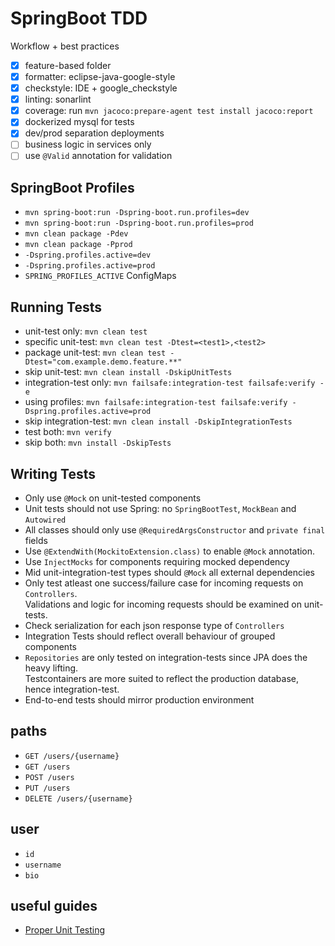 # SpringBoot TDD
Workflow + best practices
- [x] feature-based folder
- [x] formatter: eclipse-java-google-style
- [x] checkstyle: IDE + google_checkstyle
- [x] linting: sonarlint
- [x] coverage: run ```mvn jacoco:prepare-agent test install jacoco:report```
- [x] dockerized mysql for tests
- [x] dev/prod separation deployments
- [ ] business logic in services only
- [ ] use ```@Valid``` annotation for validation

## SpringBoot Profiles

- ```mvn spring-boot:run -Dspring-boot.run.profiles=dev```
- ```mvn spring-boot:run -Dspring-boot.run.profiles=prod```
- ```mvn clean package -Pdev```
- ```mvn clean package -Pprod```
- ```-Dspring.profiles.active=dev```
- ```-Dspring.profiles.active=prod```
- ```SPRING_PROFILES_ACTIVE``` ConfigMaps

## Running Tests
- unit-test only: ```mvn clean test```
- specific unit-test: ```mvn clean test -Dtest=<test1>,<test2>```
- package unit-test: ```mvn clean test -Dtest="com.example.demo.feature.**"```
- skip unit-test: ```mvn clean install -DskipUnitTests```
- integration-test only: ```mvn failsafe:integration-test failsafe:verify -e```
- using profiles: ```mvn failsafe:integration-test failsafe:verify -Dspring.profiles.active=prod```
- skip integration-test: ```mvn clean install -DskipIntegrationTests```
- test both: ```mvn verify```
- skip both: ```mvn install -DskipTests```

## Writing Tests
- Only use ```@Mock``` on unit-tested components
- Unit tests should not use Spring: no ```SpringBootTest```, ```MockBean``` and ```Autowired``` 
- All classes should only use ```@RequiredArgsConstructor``` and ```private final``` fields
- Use ```@ExtendWith(MockitoExtension.class)```  to enable ```@Mock``` annotation. 
- Use ```InjectMocks``` for components requiring mocked dependency
- Mid unit-integration-test types should ```@Mock``` all external dependencies
- Only test atleast one success/failure case for incoming requests on ```Controllers```.  
  Validations and logic for incoming requests should be examined on unit-tests.
- Check serialization for each json response type of ```Controllers``` 
- Integration Tests should reflect overall behaviour of grouped components
- ```Repositories``` are only tested on integration-tests since JPA does the heavy lifting.  
  Testcontainers are more suited to reflect the production database, hence integration-test.
- End-to-end tests should mirror production environment 

## paths
- ```GET /users/{username}```
- ```GET /users```
- ```POST /users```
- ```PUT /users```
- ```DELETE /users/{username}```

## user
- ```id```
- ```username```
- ```bio```

## useful guides
- [Proper Unit Testing](https://www.arhohuttunen.com/spring-boot-unit-testing/)
